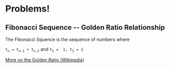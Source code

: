 # Problems!

## Fibonacci Sequence -- Golden Ratio Relationship

The Fibonacci Squence is the sequence of numbers where

```t```<sub>```n```</sub>``` = t```<sub>```n-1```</sub>``` + t```<sub>```n-2```</sub> and ```t```<sub>```1```</sub>``` =  1, t```<sub>```1```</sub>``` = 1```

[More on the Golden Ratio (Wikipedia)](http://en.wikipedia.org/wiki/Golden_ratio)